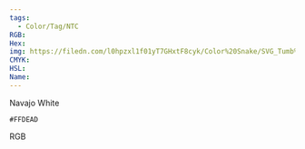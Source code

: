 ```yaml
---
tags:
  - Color/Tag/NTC
RGB:
Hex:
img: https://filedn.com/l0hpzxl1f01yT7GHxtF8cyk/Color%20Snake/SVG_Tumb%20Mass%20No%20Name/FFDEAD.svg
CMYK:
HSL:
Name:
---
```

Navajo White
```palette
#FFDEAD
```
RGB

